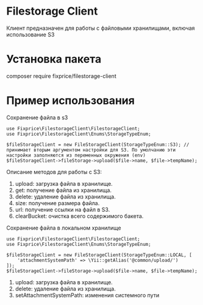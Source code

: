 # Filestorage Client

Клиент предназначен для работы с файловыми хранилищами, включая использование S3

# Установка пакета
composer require fixprice/filestorage-client

# Пример использования
Сохранение файла в s3
```
use Fixprice\FilestorageClient\FilestorageClient;
use Fixprice\FilestorageClient\Enums\StorageTypeEnum;

$fileStorageClient = new FileStorageClient(StorageTypeEnum::S3); //принимает вторым аргументом настройки для S3. По умолчанию эти настройки заполняются из переменных окружения (env)
$fileStorageClient->fileStorage->upload($file->name, $file->tempName);
```
Описание методов для работы с S3:
1. upload: загрузка файла в хранилище.
2. get: получение файла из хранилища.
3. delete: удаление файла из хранилища.
4. size: получение размера файла.
5. url: получение ссылки на файл в S3.
6. clearBucket: очистка всего содержимого бакета.

Сохранение файла в локальном хранилище
```
use Fixprice\FilestorageClient\FilestorageClient;
use Fixprice\FilestorageClient\Enums\StorageTypeEnum;

$fileStorageClient = new FileStorageClient(StorageTypeEnum::LOCAL, [
    'attachmentSystemPath' => \Yii::getAlias('@common/upload/')
]);
$fileStorageClient->fileStorage->upload($file->name, $file->tempName);
```
1. upload: загрузка файла в хранилище.
2. delete: удаление файла из хранилища.
3. setAttachmentSystemPath: изменения системного пути

